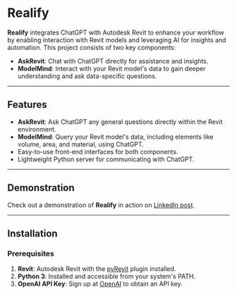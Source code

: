 # Realify

**Realify** integrates ChatGPT with Autodesk Revit to enhance your workflow by enabling interaction with Revit models and leveraging AI for insights and automation. This project consists of two key components: 
- **AskRevit**: Chat with ChatGPT directly for assistance and insights.
- **ModelMind**: Interact with your Revit model's data to gain deeper understanding and ask data-specific questions.

---

## Features

- **AskRevit**: Ask ChatGPT any general questions directly within the Revit environment.
- **ModelMind**: Query your Revit model's data, including elements like volume, area, and material, using ChatGPT.
- Easy-to-use front-end interfaces for both components.
- Lightweight Python server for communicating with ChatGPT.

---

## Demonstration

Check out a demonstration of **Realify** in action on [LinkedIn post](https://www.linkedin.com/posts/ashu-ashish_revitapi-pyrevit-bim-activity-7256197944222052352-kyuk?utm_source=share&utm_medium=member_desktop).

---

## Installation

### Prerequisites

1. **Revit**: Autodesk Revit with the [pyRevit]([https://eirannejad.github.io/pyRevit/](https://github.com/pyrevitlabs/pyRevit/releases)) plugin installed.
2. **Python 3**: Installed and accessible from your system's PATH.
3. **OpenAI API Key**: Sign up at [OpenAI](https://platform.openai.com/) to obtain an API key.

